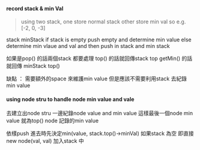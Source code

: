 #### record stack & min Val

> using two stack, one store normal stack other store min val
> so 
e.g. [-2, 0, -3]

stack minStack
if stack is empty push empty and determine min value
else 
    determine min vlaue and val
    and then push in stack and min stack

如果是pop() 的話兩個stack 都要處理
top() 的話就回傳stack top
getMin() 的話就回傳 minStack top()

缺點 ： 需要額外的space 來維護min value
但是應該不需要利用stack 去紀錄min value

#### using node stru to handle node min value and vale

去建立出node stru 一邊紀錄node value and min value
這樣最後一個node min value 就為top() node 記錄的min value

依樣push 進去時先決定min(value, stack.top()->minVal)
如果stack 為空 即直接new node(val, val) 加入stack 中
